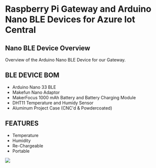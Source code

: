 # Raspberry Pi Gateway and Arduino Nano BLE Devices for Azure Iot Central
## Nano BLE Device Overview

Overview of the Arduino Nano BLE Device for our Gateway.

BLE DEVICE BOM
-----------------------------------
* Arduino Nano 33 BLE
* Makefun Nano Adaptor
* MakerFocus 1000 mAh Battery and Battery Charging Module
* DHT11 Temperature and Humidy Sensor
* Aluminum Project Case (CNC'd & Powdercoated)

FEATURES
-----------------------------------
* Temperature
* Humidity
* Re-Chargeable
* Portable

[![](http://img.youtube.com/vi/YkSDvi072hE/0.jpg)](http://www.youtube.com/watch?v=YkSDvi072hE "Arduino Nano BLE Device Overview (Azure IoT Central Gateway Series)")
